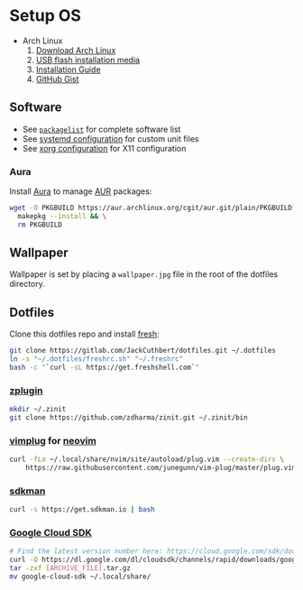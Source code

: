 # Setup OS

* Arch Linux
  1. [Download Arch Linux](https://www.archlinux.org/download/)
  2. [USB flash installation media](https://wiki.archlinux.org/index.php/USB_flash_installation_media)
  3. [Installation Guide](https://wiki.archlinux.org/index.php/Installation_Guide)
  4. [GitHub Gist](https://gist.github.com/njam/85ab2771b40ccc7ddcef878eb82a0fe9)

## Software

* See [`packagelist`](./packagelist) for complete software list
* See [systemd configuration](./systemd) for custom unit files
* See [xorg configuration](./xorg) for X11 configuration

### Aura

Install [Aura](https://github.com/aurapm/aura) to manage [AUR](https://aur.archlinux.org)
packages:

```bash
wget -O PKGBUILD https://aur.archlinux.org/cgit/aur.git/plain/PKGBUILD?h=aura-bin && \
  makepkg --install && \
  rm PKGBUILD
```

## Wallpaper

Wallpaper is set by placing a `wallpaper.jpg` file in the root of the dotfiles
directory.

## Dotfiles

Clone this dotfiles repo and install [fresh](https://freshshell.com):

```bash
git clone https://gitlab.com/JackCuthbert/dotfiles.git ~/.dotfiles
ln -s "~/.dotfiles/freshrc.sh" "~/.freshrc"
bash -c "`curl -sL https://get.freshshell.com`"
```

### [zplugin](https://github.com/zdharma/zplugin)

```bash
mkdir ~/.zinit
git clone https://github.com/zdharma/zinit.git ~/.zinit/bin
```

### [vimplug](https://github.com/junegunn/vim-plug) for [neovim](https://neovim.io/)

```bash
curl -fLo ~/.local/share/nvim/site/autoload/plug.vim --create-dirs \
    https://raw.githubusercontent.com/junegunn/vim-plug/master/plug.vim
```

### [sdkman](https://github.com/sdkman/sdkman-cli)

```bash
curl -s https://get.sdkman.io | bash
```

### [Google Cloud SDK](https://cloud.google.com/sdk/)

```bash
# Find the latest version number here: https://cloud.google.com/sdk/docs/quickstart-linux
curl -O https://dl.google.com/dl/cloudsdk/channels/rapid/downloads/google-cloud-sdk-303.0.0-linux-x86_64.tar.gz
tar -zxf [ARCHIVE_FILE].tar.gz
mv google-cloud-sdk ~/.local/share/
```
